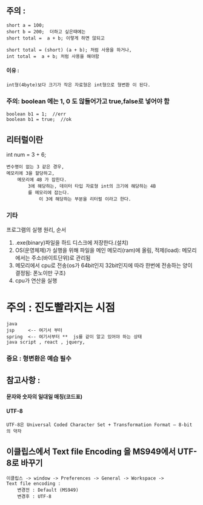 ## 주의 :
	short a = 100;
	short b = 200;  더하고 싶은때에는
	short total =  a + b; 이렇게 하면 않되고
	
	short total = (short) (a + b); 처럼 사용을 하거나,
	int total =  a + b; 처럼 사용을 해야함
	
#### 이유 : 
	int형(4byte)보다 크기가 작은 자료형은 int형으로 형변환 이 된다.
	
### 주의:  boolean 에는 1, 0 도 않들어가고 true,false로 넣어야 함
	boolean b1 = 1;  //err
	boolean b1 = true;  //ok
	
## 리터럴이란

int num = 3 + 6;

	변수명이 없는 3 같은 경우,
	메모리에 3을 할당하고,
		메모리에 4B 가 잡힌다.
			3에 해당하는, 데이터 타입 자료형 int의 크기에 해당하는 4B
			를 메모리에 잡는다.
				이 3에 해당하는 부분을 리터럴 이라고 한다.
				
### 기타

프로그램의 실행 원리, 순서
1. .exe(binary)파일을 하드 디스크에 저장한다.(설치)
2. OS(운영체제)가 실행을 위해 파일을 메인 메모리(ram)에 올림,
	적제(load): 메모리 에서는 주소(바이트단위)로 관리됨
3. 메모리에서 cpu로 전송(os가 64bit인지 32bit인지에 따라 
	한번에 전송하는 양이 결정됨: 폰노이만 구조)
4. cpu가 연산을 실행


# 주의 : 진도빨라지는 시점
	java	
	jsp		<-- 여기서 부터
	spring	<-- 여기서부터 **  js를 같이 알고 있어야 하는 상태
	java script , react , jquery, 

### 중요 : 형변환은 예습 필수



## 참고사항 : 
#### 문자와 숫자의 일대일 매칭(코드표)
#### UTF-8
	UTF-8은 Universal Coded Character Set + Transformation Format – 8-bit 의 약자

## 이클립스에서 Text file Encoding 을 MS949에서 UTF-8로 바꾸기
	이클립스 -> window -> Preferences -> General -> Workspace ->
	Text file encoding : 
		변경전 : Default (MS949)
		변경후 : UTF-8
		